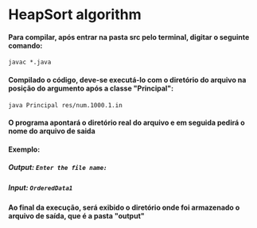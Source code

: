 # HeapSort algorithm

#### Para compilar, após entrar na pasta src pelo terminal, digitar o seguinte comando:

```
javac *.java
```

#### Compilado o código, deve-se executá-lo com o diretório do arquivo na posição do argumento após a classe "Principal":
```
java Principal res/num.1000.1.in
``` 
#### O programa apontará o diretório real do arquivo e em seguida pedirá o nome do arquivo de saida
#### Exemplo:
##### Output: ``Enter the file name: ``
##### Input: ``OrderedData1``

#### Ao final da execução, será exibido o diretório onde foi armazenado o arquivo de saída, que é a pasta "output"
